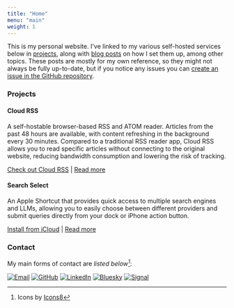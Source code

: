 ```yaml
---
title: "Home"
menu: "main"
weight: 1
---
```


This is my personal website. I've linked to my various self-hosted
services below in [projects](#projects), along with [blog posts](https://ldmitch.dev/posts) on how I set them up, among other topics. These
posts are mostly for my own reference, so they might not always be fully
up-to-date, but if you notice any issues you can
[create an issue in the GitHub repository](https://github.com/ldmitch/ldmitch.dev/issues/new).

### Projects

#### Cloud RSS
A self-hostable browser-based RSS and ATOM reader. Articles from the past 48 hours are available, with content refreshing in the background every 30 minutes. Compared to a traditional RSS reader app, Cloud RSS allows you to read specific articles without connecting to the original website, reducing bandwidth consumption and lowering the risk of tracking.

[Check out Cloud RSS](https://news.ldmitch.dev/) | [Read more](/posts/cloud-rss)

#### Search Select
An Apple Shortcut that provides quick access to multiple search engines and
LLMs, allowing you to easily choose between different providers and submit
queries directly from your dock or iPhone action button.

[Install from iCloud](https://www.icloud.com/shortcuts/6220472ce96f46e582bda70b5906135a) | [Read more](/posts/search-select)

### Contact

My main forms of contact are <cite>listed below[^1]</cite>:

[^1]: Icons by [Icons8](https://icons8.com/)

[![Email](/images/email-light-50.webp)](mailto:liam.mitchell@uwaterloo.ca)
[![GitHub](/images/github-light-50.webp)](https://github.com/ldmitch)
[![LinkedIn](/images/linkedin-light-50.webp)](https://www.linkedin.com/in/liamdmitchell/)
[![Bluesky](/images/bluesky-light-50.webp)](https://bsky.app/profile/ldmitch.dev)
[![Signal](/images/signal-light-50.webp)](https://signal.me/#eu/D9ahAdeW8Zbb9Nlp_Priz3iuK5Cce0le33frY5Xlt31O0QdNprdF5ZmoxcCf88Ga)

